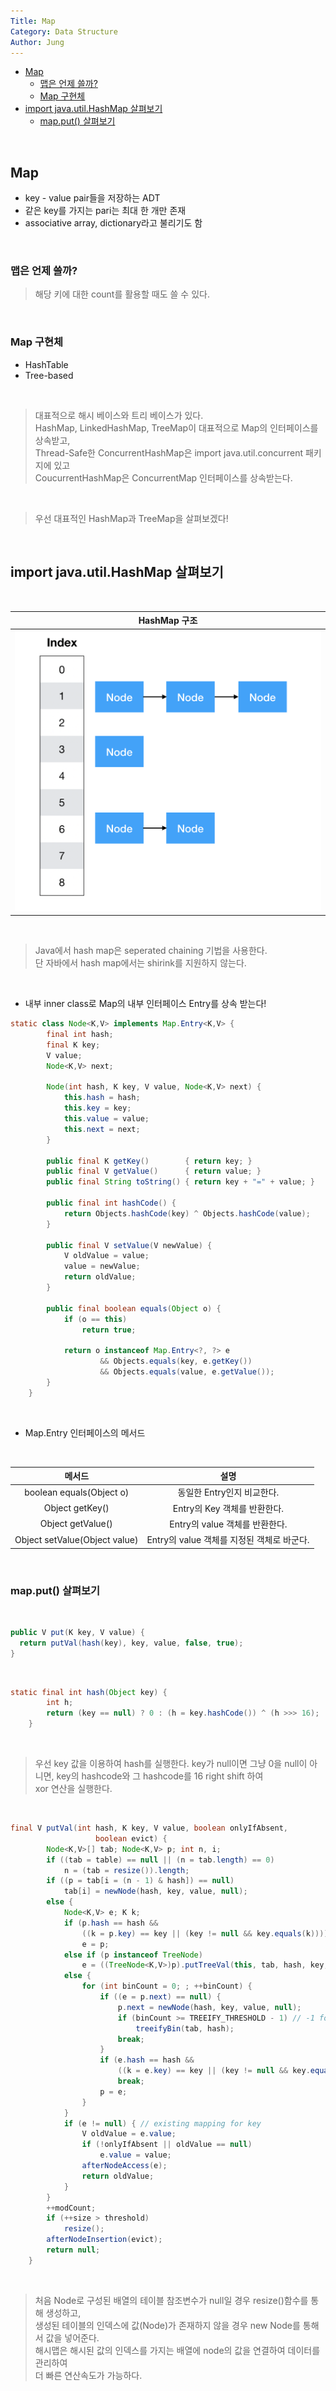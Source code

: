 ```yaml
---
Title: Map
Category: Data Structure
Author: Jung
---
```


- [Map](#map)
  - [맵은 언제 쓸까?](#맵은-언제-쓸까)
  - [Map 구현체](#map-구현체)
- [import java.util.HashMap 살펴보기](#import-javautilhashmap-살펴보기)
  - [map.put() 살펴보기](#mapput-살펴보기)

</br>

## Map

- key - value pair들을 저장하는 ADT
- 같은 key를 가지는 pari는 최대 한 개만 존재
- associative array, dictionary라고 불리기도 함

</br>

### 맵은 언제 쓸까?

> 해당 키에 대한 count를 활용할 때도 쓸 수 있다.

</br>

### Map 구현체

- HashTable
- Tree-based

</br>

> 대표적으로 해시 베이스와 트리 베이스가 있다.  
> HashMap, LinkedHashMap, TreeMap이 대표적으로 Map의 인터페이스를 상속받고,  
> Thread-Safe한 ConcurrentHashMap은 import java.util.concurrent 패키지에 있고  
> CoucurrentHashMap은 ConcurrentMap 인터페이스를 상속받는다.

</br>

> 우선 대표적인 HashMap과 TreeMap을 살펴보겠다!

</br>

## import java.util.HashMap 살펴보기

</br>

|               HashMap 구조               |
| :--------------------------------------: |
| ![HashMap 구조](../res/_04_hash_map.png) |

</br>

> Java에서 hash map은 seperated chaining 기법을 사용한다.  
> 단 자바에서 hash map에서는 shirink를 지원하지 않는다.

</br>

- 내부 inner class로 Map의 내부 인터페이스 Entry를 상속 받는다!

```java
static class Node<K,V> implements Map.Entry<K,V> {
        final int hash;
        final K key;
        V value;
        Node<K,V> next;

        Node(int hash, K key, V value, Node<K,V> next) {
            this.hash = hash;
            this.key = key;
            this.value = value;
            this.next = next;
        }

        public final K getKey()        { return key; }
        public final V getValue()      { return value; }
        public final String toString() { return key + "=" + value; }

        public final int hashCode() {
            return Objects.hashCode(key) ^ Objects.hashCode(value);
        }

        public final V setValue(V newValue) {
            V oldValue = value;
            value = newValue;
            return oldValue;
        }

        public final boolean equals(Object o) {
            if (o == this)
                return true;

            return o instanceof Map.Entry<?, ?> e
                    && Objects.equals(key, e.getKey())
                    && Objects.equals(value, e.getValue());
        }
    }
```

</br>

- Map.Entry 인터페이스의 메서드

</br>

|            메서드             |                    설명                    |
| :---------------------------: | :----------------------------------------: |
|   boolean equals(Object o)    |         동일한 Entry인지 비교한다.         |
|        Object getKey()        |        Entry의 Key 객체를 반환한다.        |
|       Object getValue()       |       Entry의 value 객체를 반환한다.       |
| Object setValue(Object value) | Entry의 value 객체를 지정된 객체로 바군다. |

</br>

### map.put() 살펴보기

</br>

```java
public V put(K key, V value) {
  return putVal(hash(key), key, value, false, true);
}
```

</br>

```java
static final int hash(Object key) {
        int h;
        return (key == null) ? 0 : (h = key.hashCode()) ^ (h >>> 16);
    }

```

</br>

> 우선 key 값을 이용하여 hash를 실행한다.
> key가 null이면 그냥 0을
> null이 아니면, key의 hashcode와 그 hashcode를 16 right shift 하여  
> xor 연산을 실행한다.

</br>

```java
final V putVal(int hash, K key, V value, boolean onlyIfAbsent,
                   boolean evict) {
        Node<K,V>[] tab; Node<K,V> p; int n, i;
        if ((tab = table) == null || (n = tab.length) == 0)
            n = (tab = resize()).length;
        if ((p = tab[i = (n - 1) & hash]) == null)
            tab[i] = newNode(hash, key, value, null);
        else {
            Node<K,V> e; K k;
            if (p.hash == hash &&
                ((k = p.key) == key || (key != null && key.equals(k))))
                e = p;
            else if (p instanceof TreeNode)
                e = ((TreeNode<K,V>)p).putTreeVal(this, tab, hash, key, value);
            else {
                for (int binCount = 0; ; ++binCount) {
                    if ((e = p.next) == null) {
                        p.next = newNode(hash, key, value, null);
                        if (binCount >= TREEIFY_THRESHOLD - 1) // -1 for 1st
                            treeifyBin(tab, hash);
                        break;
                    }
                    if (e.hash == hash &&
                        ((k = e.key) == key || (key != null && key.equals(k))))
                        break;
                    p = e;
                }
            }
            if (e != null) { // existing mapping for key
                V oldValue = e.value;
                if (!onlyIfAbsent || oldValue == null)
                    e.value = value;
                afterNodeAccess(e);
                return oldValue;
            }
        }
        ++modCount;
        if (++size > threshold)
            resize();
        afterNodeInsertion(evict);
        return null;
    }
```

</br>

> 처음 Node로 구성된 배열의 테이블 참조변수가 null일 경우 resize()함수를 통해 생성하고,  
> 생성된 테이블의 인덱스에 값(Node)가 존재하지 않을 경우 new Node를 통해서 값을 넣어준다.  
> 해시맵은 해시된 값의 인덱스를 가지는 배열에 node의 값을 연결하여 데이터를 관리하여  
> 더 빠른 연산속도가 가능하다.

</br>
